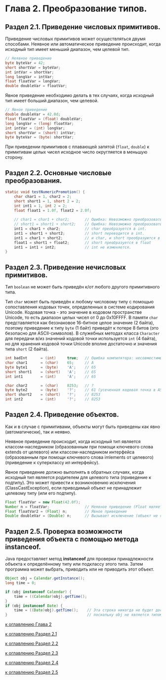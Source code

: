 # Глава 2. Преобразование типов.

## Раздел 2.1. Приведение числовых примитивов.

Приведение числовых примитивов может осуществляться двумя способами. Неявное или автоматическое приведение происходит, когда исходный тип имеет меньший диапазон, чем целевой тип.<br>
```java
// Неявное приведение
byte byteVar = 42;
short shortVar = byteVar;
int intVar = shortVar;
long longVar = intVar;
float floatVar = longVar;
double doubleVar = floatVar;
```
Явное приведение необходимо делать в тех случаях, когда исходный тип имеет больший диапазон, чем целевой.
```java
// Явное приведение
double doubleVar = 42.0d;
float floatVar = (float) doubleVar;
long longVar = (long) floatVar;
int intVar = (int) longVar;
short shortVar = (short) intVar;
byte byteVar = (byte) shortVar;
```

При приведении примитивов с плавающей запятой (`float`, `double`) к примитивам целых чисел исходное число округляется в меньшую сторону.

## Раздел 2.2. Основные числовые преобразования.

```java
static void testNumericPromotion() {
    char char1 = 1, char2 = 2;
    short short1 = 1, short 2 = 2;
    int int1 = 1, int 2 = 2;
    float float1 = 1.0f, float2 = 2.0f;
    
    // char1 = char1 + char2;       // Ошибка: Невозможно преобразовать из int в char;
    // short1 = short1 + short2;    // Ошибка: Невозможно преобразовать из int в short;
    int1 = char1 + char2;           // char преобразуется в int.
    int1 = short1 + short2;         // short переводится в int.
    int1 = char1 + short2;          // и char, и short преобразуются в int.
    float1 = short1 + float2;       // short преобразуется в float
    int1 = int1 + int2;             // int не изменяется.
}
```

## Раздел 2.3. Приведение нечисловых примитивов.

Тип `boolean` не может быть приведён к/от любого другого примитивного типа.

Тип `char` может быть приведён к любому числовому типу с помощью сопоставления кодовых точек, определенных в системе кодирования Unicode. Кодовая точка - это значение в кодовом пространстве Unicode, то есть диапазон целых чисел от 0 до 0x10FFFF. В памяти `char` представляется как беззнаковое 16-битное целое значение (2 байта), поэтому приведение к типу `byte` (1 байт) приведёт к потере 8 битов (это безопасно для ASCII-символов). В служебных методах класса `Character` для передачи в/из значений кодовой точки используется `int` (4 байта), но для хранения кодовой точки Unicode вполне достаточно и значения типа `short` (2 байта).

```java
int badInt      = (int)     true;   // Ошибка компилятора: несовместимые типы
char char1      = (char)    65;     // A
byte byte1      = (byte)    'A';    // 65
short short1    = (short)   'A';    // 65
int int1        = (int)     'A';    // 65

char char2      = (char)    8253;   // ?
byte byte2      = (byte)    '?';    // 61 (усеченная кодовая точка в ASCII диапазоне)
short short2    = (short)   '?';    // 8253
int int2        = (int)     '?';    // 8253
```

## Раздел 2.4. Приведение объектов.

Как и в случае с примитивами, объекты могут быть приведены как явно (автоматически), так и неявно.

Неявное приведение происходит, когда исходный тип является классом-наследником (образованным при помощи ключевого слова extends от целевого) или классом-наследником интерфейса (образованным при помощи ключевого слова imlements от целевого) (приведение к суперклассу ил интерфейсу).

Явное приведение должно выполнять в обратных случаях, когда исходный тип является родителем для целевого типа (приведение к подтипу). Это может привести к возникновению исключения (ClassCastException), если приводимый объект не принадлежит целевому типу (или его подтипу).

```java
Float floatVar = new Float(42.0f);
Number n = floatVar;                // Неявное приведение (Float является имплементацией Number)
Float floatVar2 = (Float) n;        // Явное приведение
Double doubleVar = (Double) n;      // Вызывает исключение (объект не является Double)
```

## Раздел 2.5. Проверка возможности приведения объекта с помощью метода instanceof.

Java предоставляет метод **instanceof** для проверки принадлежности объекта к определённому типу или подклассу этого типа. Затем программа может выбрать, приводить или не приводить этот объект.

```java
Object obj = Calendar.getInstance();
long time = 0;

if (obj instanceof Calendar) {
    time = ((Calendar)obj).getTime();
}
if (obj instanceof Date) {
    time = ((Date)obj).getTime();    // Эта строка никогда не будет достигнута
}                                    // поскольку obj не является типом Date
```


[к оглавлению Глава 2](#глава-2-преобразование-типов)

[к оглавлению Раздел 2.1](#раздел-21-приведение-числовых-примитивов)

[к оглавлению Раздел 2.2](#раздел-22-основные-числовые-преобразования)

[к оглавлению Раздел 2.3](#раздел-23-приведение-нечисловых-примитивов)

[к оглавлению Раздел 2.4](#раздел-24-приведение-объектов)

[к оглавлению Раздел 2.5](#раздел-25-проверка-возможности-приведения-объекта-с-помощью-метода-instanceof)